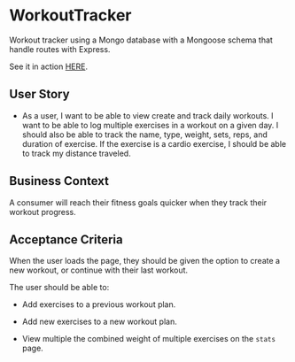 # WorkoutTracker

Workout tracker using a Mongo database with a Mongoose schema that handle routes with Express.

See it in action [HERE](https://stay-fit-workout-tracker.herokuapp.com/).

## User Story

- As a user, I want to be able to view create and track daily workouts.
  I want to be able to log multiple exercises in a workout on a given day. I should also be able to track the name, type, weight, sets, reps, and duration of exercise. If the exercise is a cardio exercise, I should be able to track my distance traveled.

## Business Context

A consumer will reach their fitness goals quicker when they track their workout progress.

## Acceptance Criteria

When the user loads the page, they should be given the option to create a new workout, or continue with their last workout.

The user should be able to:

- Add exercises to a previous workout plan.

- Add new exercises to a new workout plan.

- View multiple the combined weight of multiple exercises on the `stats` page.
